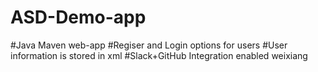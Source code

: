 # ASD-Demo-app
#Java Maven web-app
#Regiser and Login options for users
#User information is stored in xml
#Slack+GitHub Integration enabled
weixiang
